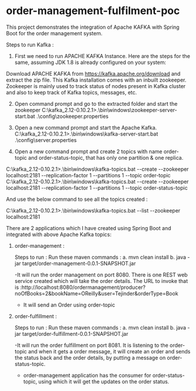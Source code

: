 # order-management-fulfilment-poc


This project demonstrates the integration of Apache KAFKA with Spring Boot for the order management system.

Steps to run Kafka :

1. First we need to run APACHE KAFKA Instance. Here are the steps for the same, assuming JDK 1.8 is already configured on your system:

Download APACHE KAFKA from https://kafka.apache.org/download and extract the zip file. This Kafka installation comes with an inbuilt zookeeper. Zookeeper is mainly used to track status of nodes present in Kafka cluster and also to keep track of Kafka topics, messages, etc.

2. Open command prompt and go to the extracted folder and start the zookeeper C:\kafka_2.12-0.10.2.1>.\bin\windows\zookeeper-server-start.bat .\config\zookeeper.properties

3. Open a new command prompt and start the Apache Kafka. C:\kafka_2.12-0.10.2.1>.\bin\windows\kafka-server-start.bat .\config\server.properties

4. Open a new command prompt and create 2 topics with name order-topic and order-status-topic, that has only one partition & one replica.

C:\kafka_2.12-0.10.2.1>.\bin\windows\kafka-topics.bat --create --zookeeper localhost:2181 --replication-factor 1 --partitions 1 --topic order-topic
C:\kafka_2.12-0.10.2.1>.\bin\windows\kafka-topics.bat --create --zookeeper localhost:2181 --replication-factor 1 --partitions 1 --topic order-status-topic

And use the below command to see all the topics created :

C:\kafka_2.12-0.10.2.1>.\bin\windows\kafka-topics.bat --list --zookeeper localhost:2181


There are 2 applications which I have created using Spring Boot and integrated with above Apache Kafka topics:

1. order-management :
	
	Steps to run : Run these maven commands :
		a. mvn clean install
		b. java -jar target/order-management-0.0.1-SNAPSHOT.jar
	
	-It will run the order management on port 8080. There is one REST web service created which will take the order details. The URL to invoke that is :http://localhost:8080/ordermanagement/producer?noOfBooks=2&bookName=OReilly&user=Tejinder&orderType=Book
	- It will send an Order using order-topic 
	
2. order-fulfillment :
	
	Steps to run : Run these maven commands :
		a. mvn clean install
		b. java -jar target/order-fulfillment-0.0.1-SNAPSHOT.jar
	
	-It will run the order fulfillment on port 8081. It is listening to the order-topic and when it gets a order message, it will create an order and sends the status back and the order details, by putting a message on order-status-topic. 
	- order-management application has the consumer for order-status-topic, using which it will get the updates on the order status.
